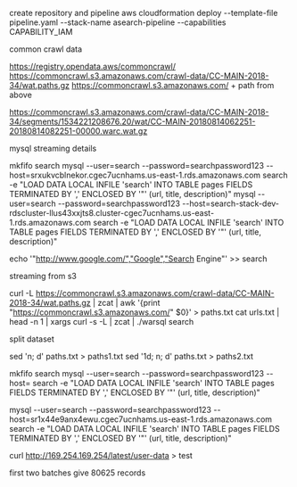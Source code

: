 create repository and pipeline
aws cloudformation deploy --template-file pipeline.yaml --stack-name asearch-pipeline --capabilities CAPABILITY_IAM


common crawl data

https://registry.opendata.aws/commoncrawl/
https://commoncrawl.s3.amazonaws.com/crawl-data/CC-MAIN-2018-34/wat.paths.gz
https://commoncrawl.s3.amazonaws.com/ + path from above

https://commoncrawl.s3.amazonaws.com/crawl-data/CC-MAIN-2018-34/segments/1534221208676.20/wat/CC-MAIN-20180814062251-20180814082251-00000.warc.wat.gz


mysql streaming details

mkfifo search
mysql --user=search --password=searchpassword123 --host=srxukvcblnekor.cgec7ucnhams.us-east-1.rds.amazonaws.com search -e "LOAD DATA LOCAL INFILE 'search' INTO TABLE pages FIELDS TERMINATED BY ',' ENCLOSED BY '\"' (url, title, description)"
mysql --user=search --password=searchpassword123 --host=search-stack-dev-rdscluster-llus43xxjts8.cluster-cgec7ucnhams.us-east-1.rds.amazonaws.com search -e "LOAD DATA LOCAL INFILE 'search' INTO TABLE pages FIELDS TERMINATED BY ',' ENCLOSED BY '\"' (url, title, description)"

echo '"http://www.google.com/","Google","Search Engine"' >> search


streaming from s3

curl -L https://commoncrawl.s3.amazonaws.com/crawl-data/CC-MAIN-2018-34/wat.paths.gz | zcat | awk '{print "https://commoncrawl.s3.amazonaws.com/" $0}' > paths.txt
cat urls.txt | head -n 1 | xargs curl -s -L | zcat | ./warsql search


split dataset

sed 'n; d' paths.txt > paths1.txt
sed '1d; n; d' paths.txt > paths2.txt


mkfifo search
mysql --user=search --password=searchpassword123 --host= search -e "LOAD DATA LOCAL INFILE 'search' INTO TABLE pages FIELDS TERMINATED BY ',' ENCLOSED BY '\"' (url, title, description)"

mysql --user=search --password=searchpassword123 --host=sr1x44e9anx4ewu.cgec7ucnhams.us-east-1.rds.amazonaws.com search -e "LOAD DATA LOCAL INFILE 'search' INTO TABLE pages FIELDS TERMINATED BY ',' ENCLOSED BY '\"' (url, title, description)"


curl http://169.254.169.254/latest/user-data > test

first two batches give 80625 records